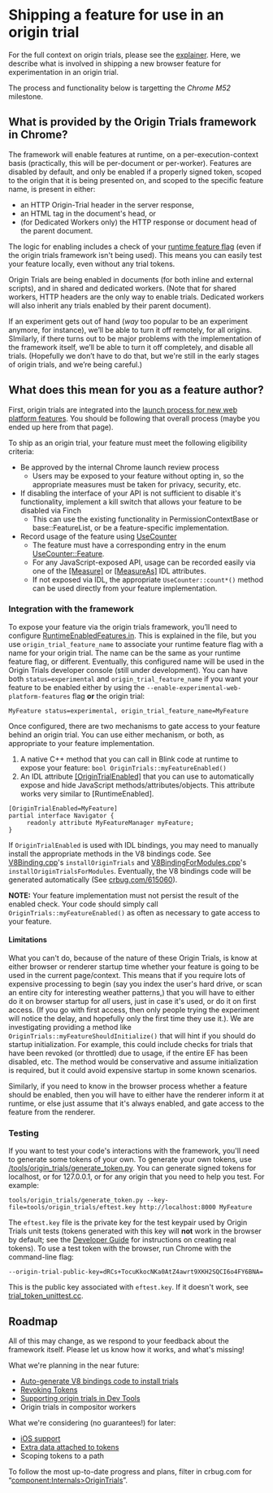 # Shipping a feature for use in an origin trial

For the full context on origin trials, please see the [explainer](explainer.md). Here, we describe what is involved in shipping a new browser feature for experimentation in an origin trial.

The process and functionality below is targetting the _Chrome M52_ milestone.

## What is provided by the Origin Trials framework in Chrome?

The framework will enable features at runtime, on a per-execution-context basis (practically, this will be per-document or per-worker). Features are disabled by default, and only be enabled if a properly signed token, scoped to the origin that it is being presented on, and scoped to the specific feature name, is present in either:

- an HTTP Origin-Trial header in the server response,
- an HTML <META> tag in the document's head, or
- (for Dedicated Workers only) the HTTP response or document head of the parent document. 

The logic for enabling includes a check of your [runtime feature flag](http://dev.chromium.org/blink/runtime-enabled-features) (even if the origin trials framework isn't being used). This means you can easily test your feature locally, even without any trial tokens.

Origin Trials are being enabled in documents (for both inline and external scripts), and in shared and dedicated workers. (Note that for shared workers, HTTP headers are the only way to enable trials. Dedicated workers will also inherit any trials enabled by their parent document).

If an experiment gets out of hand (*way* too popular to be an experiment anymore, for instance),  we’ll be able to turn it off remotely, for all origins. SImilarly, if there turns out to be major problems with the implementation of the framework itself, we’ll be able to turn it off completely, and disable all trials. (Hopefully we don’t have to do that, but we're still in the early stages of origin trials, and we’re being careful.)

## What does this mean for you as a feature author?

First, origin trials are integrated into the [launch process for new web platform features](http://www.chromium.org/blink#launch-process). You should be following that overall process (maybe you ended up here from that page).

To ship as an origin trial, your feature must meet the following eligibility criteria:
- Be approved by the internal Chrome launch review process
  - Users may be exposed to your feature without opting in, so the appropriate measures must be taken for privacy, security, etc.
- If disabling the interface of your API is not sufficient to disable it's functionality, implement a kill switch that allows your feature to be disabled via Finch
  - This can use the existing functionality in PermissionContextBase or base::FeatureList, or be a feature-specific implementation.
- Record usage of the feature using [UseCounter](https://code.google.com/p/chromium/codesearch#chromium/src/third_party/WebKit/Source/core/frame/UseCounter.h)
  - The feature must have a corresponding entry in the enum [UseCounter::Feature](https://code.google.com/p/chromium/codesearch#chromium/src/third_party/WebKit/Source/core/frame/UseCounter.h&q=%22enum%20Feature%22&sq=package:chromium&type=cs&l=65).
  - For any JavaScript-exposed API, usage can be recorded easily via one of the [\[Measure\]](https://chromium.googlesource.com/chromium/src/+/master/third_party/WebKit/Source/bindings/IDLExtendedAttributes.md#Measure-m_a_c) or [\[MeasureAs\]](https://chromium.googlesource.com/chromium/src/+/master/third_party/WebKit/Source/bindings/IDLExtendedAttributes.md#MeasureAs-m_a_c) IDL attributes.
  - If not exposed via IDL, the appropriate `UseCounter::count*()` method can be used directly from your feature implementation.

### Integration with the framework
To expose your feature via the origin trials framework, you’ll need to configure [RuntimeEnabledFeatures.in](https://code.google.com/p/chromium/codesearch#chromium/src/third_party/WebKit/Source/platform/RuntimeEnabledFeatures.in).  This is explained in the file, but you use `origin_trial_feature_name` to associate your runtime feature flag with a name for your origin trial.  The name can be the same as your runtime feature flag, or different.  Eventually, this configured name will be used in the Origin Trials developer console (still under development). You can have both `status=experimental` and `origin_trial_feature_name` if you want your feature to be enabled either by using the `--enable-experimental-web-platform-features` flag **or** the origin trial:

```
MyFeature status=experimental, origin_trial_feature_name=MyFeature
```

Once configured, there are two mechanisms to gate access to your feature behind an origin trial. You can use either mechanism, or both, as appropriate to your feature implementation.

1. A native C++ method that you can call in Blink code at runtime to expose your feature: `bool OriginTrials::myFeatureEnabled()`
2. An IDL attribute [\[OriginTrialEnabled\]](https://chromium.googlesource.com/chromium/src/+/master/third_party/WebKit/Source/bindings/IDLExtendedAttributes.md#OriginTrialEnabled-i_m_a_c) that you can use to automatically expose and hide JavaScript methods/attributes/objects. This attribute works very similar to \[RuntimeEnabled\].
```
[OriginTrialEnabled=MyFeature]
partial interface Navigator {
     readonly attribute MyFeatureManager myFeature;
}
```

If `OriginTrialEnabled` is used with IDL bindings, you may need to manually install the appropriate methods in the V8 bindings code. See [V8Binding.cpp](https://cs.chromium.org/chromium/src/third_party/WebKit/Source/bindings/core/v8/V8Binding.cpp)'s `installOriginTrials` and [V8BindingForModules.cpp](https://cs.chromium.org/chromium/src/third_party/WebKit/Source/bindings/modules/v8/V8BindingForModules.cpp)'s `installOriginTrialsForModules`. Eventually, the V8 bindings code will be generated automatically (See [crbug.com/615060](https://bugs.chromium.org/p/chromium/issues/detail?id=615060)).

**NOTE:** Your feature implementation must not persist the result of the enabled check. Your code should simply call `OriginTrials::myFeatureEnabled()` as often as necessary to gate access to your feature.
  

#### Limitations
What you can't do, because of the nature of these Origin Trials, is know at either browser or renderer startup time whether your feature is going to be used in the current page/context. This means that if you require lots of expensive processing to begin (say you index the user's hard drive, or scan an entire city for interesting weather patterns,) that you will have to either do it on browser startup for *all* users, just in case it's used, or do it on first access. (If you go with first access, then only people trying the experiment will notice the delay, and hopefully only the first time they use it.). We are investigating providing a method like `OriginTrials::myFeatureShouldInitialize()` that will hint if you should do startup initialization.  For example, this could include checks for trials that have been revoked (or throttled) due to usage, if the entire EF has been disabled, etc.  The method would be conservative and assume initialization is required, but it could avoid expensive startup in some known scenarios.

Similarly, if you need to know in the browser process whether a feature should be enabled, then you will have to either have the renderer inform it at runtime, or else just assume that it's always enabled, and gate access to the feature from the renderer.

### Testing
If you want to test your code's interactions with the framework, you'll need to generate some tokens of your own. To generate your own tokens, use [/tools/origin_trials/generate_token.py](https://code.google.com/p/chromium/codesearch#chromium/src/tools/origin_trials/generate_token.py).
You can generate signed tokens for localhost, or for 127.0.0.1, or for any origin that you need to help you test. For example:

```
tools/origin_trials/generate_token.py --key-file=tools/origin_trials/eftest.key http://localhost:8000 MyFeature
```

The `eftest.key` file is the private key for the test keypair used by Origin Trials unit tests (tokens generated with this key will **not** work in the browser by default; see the [Developer Guide](developer-guide.md) for instructions on creating real tokens). To use a test token with the browser, run Chrome with the command-line flag:

```
--origin-trial-public-key=dRCs+TocuKkocNKa0AtZ4awrt9XKH2SQCI6o4FY6BNA=
```

This is the public key associated with `eftest.key`. If it doesn't work, see [trial_token_unittest.cc](https://cs.chromium.org/chromium/src/content/common/origin_trials/trial_token_unittest.cc).

## Roadmap
All of this may change, as we respond to your feedback about the framework itself. Please let us know how it works, and what's missing!

What we're planning in the near future:
- [Auto-generate V8 bindings code to install trials](https://bugs.chromium.org/p/chromium/issues/detail?id=615060)
- [Revoking Tokens](https://bugs.chromium.org/p/chromium/issues/detail?id=582042)
- [Supporting origin trials in Dev Tools](https://bugs.chromium.org/p/chromium/issues/detail?id=607555)
- Origin trials in compositor workers

What we're considering (no guarantees!) for later:
- [iOS support](https://bugs.chromium.org/p/chromium/issues/detail?id=582056)
- [Extra data attached to tokens](https://bugs.chromium.org/p/chromium/issues/detail?id=582060)
- Scoping tokens to a path

To follow the most up-to-date progress and plans, filter in crbug.com for “[component:Internals>OriginTrials](https://bugs.chromium.org/p/chromium/issues/list?q=component:Internals%3EOriginTrials)”.
